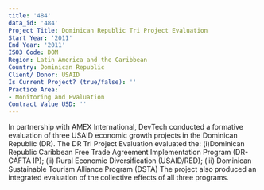 ```yaml
---
title: '484'
data_id: '484'
Project Title: Dominican Republic Tri Project Evaluation
Start Year: '2011'
End Year: '2011'
ISO3 Code: DOM
Region: Latin America and the Caribbean
Country: Dominican Republic
Client/ Donor: USAID
Is Current Project? (true/false): ''
Practice Area:
- Monitoring and Evaluation
Contract Value USD: ''
---
```


In partnership with AMEX International, DevTech conducted a formative evaluation of three USAID economic growth projects in the Dominican Republic (DR). The DR Tri Project Evaluation evaluated the: (i)Dominican Republic Caribbean Free Trade Agreement Implementation Program (DR-CAFTA IP); (ii) Rural Economic Diversification (USAID/RED); (iii) Dominican Sustainable Tourism Alliance Program (DSTA) The project also produced an integrated evaluation of the collective effects of all three programs.